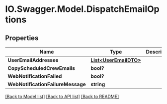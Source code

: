 # IO.Swagger.Model.DispatchEmailOptions
## Properties

Name | Type | Description | Notes
------------ | ------------- | ------------- | -------------
**UserEmailAddresses** | [**List&lt;UserEmailDTO&gt;**](UserEmailDTO.md) |  | [optional] 
**CopyScheduledCrewEmails** | **bool?** |  | [optional] 
**WebNotificationFailed** | **bool?** |  | [optional] 
**WebNotificationFailureMessage** | **string** |  | [optional] 

[[Back to Model list]](../README.md#documentation-for-models) [[Back to API list]](../README.md#documentation-for-api-endpoints) [[Back to README]](../README.md)

